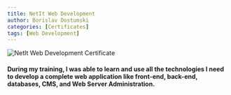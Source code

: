 ```yaml
---
title: NetIt Web Development
author: Borislav Dostumski
categories: [Certificates]
tags: [Web Development]
---
```

![NetIt Web Development Certificate](../assets/img/certificates/net-it-web-dev-cert.jpeg)

#### During my training, I was able to learn and use all the technologies I need to develop a complete web application like front-end, back-end, databases, CMS, and Web Server Administration.

